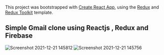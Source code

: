 This project was bootstrapped with [Create React App](https://github.com/facebook/create-react-app), using the [Redux](https://redux.js.org/) and [Redux Toolkit](https://redux-toolkit.js.org/) template.

## Simple Gmail clone using Reactjs , Redux and Firebase 
![Screenshot 2021-12-21 145812](https://user-images.githubusercontent.com/61231732/146905742-5c2900ba-cfab-474c-929b-68fd72d21aaf.png)
![Screenshot 2021-12-21 145756](https://user-images.githubusercontent.com/61231732/146905711-f8aec747-bddf-45fe-9460-8e95c4fd9f1d.png)


